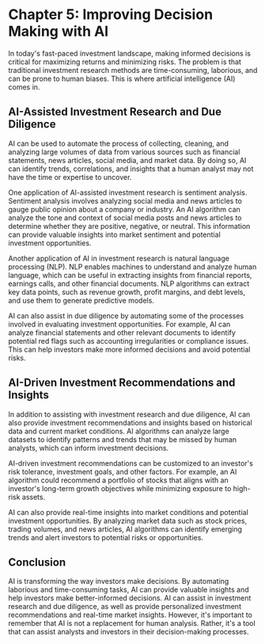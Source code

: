 Chapter 5: Improving Decision Making with AI
============================================

In today's fast-paced investment landscape, making informed decisions is critical for maximizing returns and minimizing risks. The problem is that traditional investment research methods are time-consuming, laborious, and can be prone to human biases. This is where artificial intelligence (AI) comes in.

AI-Assisted Investment Research and Due Diligence
-------------------------------------------------

AI can be used to automate the process of collecting, cleaning, and analyzing large volumes of data from various sources such as financial statements, news articles, social media, and market data. By doing so, AI can identify trends, correlations, and insights that a human analyst may not have the time or expertise to uncover.

One application of AI-assisted investment research is sentiment analysis. Sentiment analysis involves analyzing social media and news articles to gauge public opinion about a company or industry. An AI algorithm can analyze the tone and context of social media posts and news articles to determine whether they are positive, negative, or neutral. This information can provide valuable insights into market sentiment and potential investment opportunities.

Another application of AI in investment research is natural language processing (NLP). NLP enables machines to understand and analyze human language, which can be useful in extracting insights from financial reports, earnings calls, and other financial documents. NLP algorithms can extract key data points, such as revenue growth, profit margins, and debt levels, and use them to generate predictive models.

AI can also assist in due diligence by automating some of the processes involved in evaluating investment opportunities. For example, AI can analyze financial statements and other relevant documents to identify potential red flags such as accounting irregularities or compliance issues. This can help investors make more informed decisions and avoid potential risks.

AI-Driven Investment Recommendations and Insights
-------------------------------------------------

In addition to assisting with investment research and due diligence, AI can also provide investment recommendations and insights based on historical data and current market conditions. AI algorithms can analyze large datasets to identify patterns and trends that may be missed by human analysts, which can inform investment decisions.

AI-driven investment recommendations can be customized to an investor's risk tolerance, investment goals, and other factors. For example, an AI algorithm could recommend a portfolio of stocks that aligns with an investor's long-term growth objectives while minimizing exposure to high-risk assets.

AI can also provide real-time insights into market conditions and potential investment opportunities. By analyzing market data such as stock prices, trading volumes, and news articles, AI algorithms can identify emerging trends and alert investors to potential risks or opportunities.

Conclusion
----------

AI is transforming the way investors make decisions. By automating laborious and time-consuming tasks, AI can provide valuable insights and help investors make better-informed decisions. AI can assist in investment research and due diligence, as well as provide personalized investment recommendations and real-time market insights. However, it's important to remember that AI is not a replacement for human analysis. Rather, it's a tool that can assist analysts and investors in their decision-making processes.

